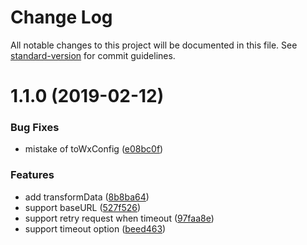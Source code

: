 # Change Log

All notable changes to this project will be documented in this file. See [standard-version](https://github.com/conventional-changelog/standard-version) for commit guidelines.

<a name="1.1.0"></a>
# 1.1.0 (2019-02-12)


### Bug Fixes

* mistake of toWxConfig ([e08bc0f](https://github.com/TOC-TEAM/miniapp-axios/commit/e08bc0f))


### Features

* add transformData ([8b8ba64](https://github.com/TOC-TEAM/miniapp-axios/commit/8b8ba64))
* support baseURL ([527f526](https://github.com/TOC-TEAM/miniapp-axios/commit/527f526))
* support retry request when timeout ([97faa8e](https://github.com/TOC-TEAM/miniapp-axios/commit/97faa8e))
* support timeout option ([beed463](https://github.com/TOC-TEAM/miniapp-axios/commit/beed463))
